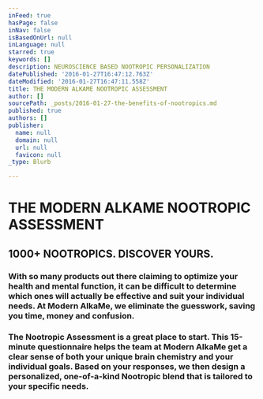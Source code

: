 ```yaml
---
inFeed: true
hasPage: false
inNav: false
isBasedOnUrl: null
inLanguage: null
starred: true
keywords: []
description: NEUROSCIENCE BASED NOOTROPIC PERSONALIZATION
datePublished: '2016-01-27T16:47:12.763Z'
dateModified: '2016-01-27T16:47:11.558Z'
title: THE MODERN ALKAME NOOTROPIC ASSESSMENT
author: []
sourcePath: _posts/2016-01-27-the-benefits-of-nootropics.md
published: true
authors: []
publisher:
  name: null
  domain: null
  url: null
  favicon: null
_type: Blurb

---
```

# THE MODERN ALKAME NOOTROPIC ASSESSMENT

## 1000+ NOOTROPICS. DISCOVER YOURS.

### With so many products out there claiming to optimize your health and mental function, it can be difficult to determine which ones will actually be effective and suit your individual needs. At Modern AlkaMe, we eliminate the guesswork, saving you time, money and confusion.

### The Nootropic Assessment is a great place to start. This 15-minute questionnaire helps the team at Modern AlkaMe get a clear sense of both your unique brain chemistry and your individual goals. Based on your responses, we then design a personalized, one-of-a-kind Nootropic blend that is tailored to your specific needs.